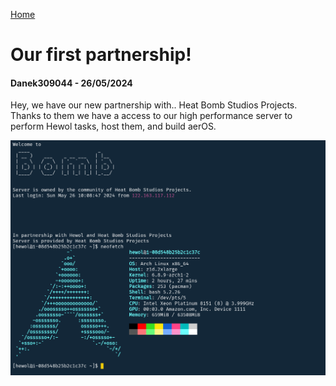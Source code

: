 [Home](./)
# Our first partnership!
#### Danek309044 - 26/05/2024

Hey, we have our new partnership with.. Heat Bomb Studios Projects. Thanks to them we have a access to our high performance server to perform Hewol tasks, host them, and build aerOS.

![We use arch btw](../assets/terminal.png)
